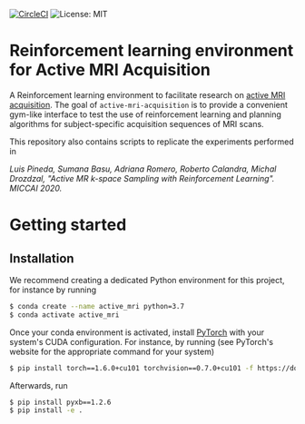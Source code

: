 [![CircleCI](https://circleci.com/gh/facebookresearch/active-mri-acquisition/tree/master.svg?style=svg&circle-token=23a90ca66ff4c99cc0333b1f3ab46298bc5f3ec5)](https://circleci.com/gh/facebookresearch/active-mri-acquisition/tree/master) ![License: MIT](https://img.shields.io/badge/License-MIT-green.svg)



# Reinforcement learning environment for Active MRI Acquisition

A Reinforcement learning environment to facilitate research on 
[active MRI acquisition](https://openaccess.thecvf.com/content_CVPR_2019/papers/Zhang_Reducing_Uncertainty_in_Undersampled_MRI_Reconstruction_With_Active_Acquisition_CVPR_2019_paper.pdf). 
The goal of `active-mri-acquisition` is to provide a convenient gym-like interface to test
the use of reinforcement learning and planning algorithms for subject-specific acquisition 
sequences of MRI scans. 

This repository also contains scripts to replicate the experiments performed in

 
*Luis Pineda, Sumana Basu, Adriana Romero, Roberto Calandra, Michal Drozdzal, 
"Active MR k-space Sampling with Reinforcement Learning". MICCAI 2020.*

# Getting started

## Installation
We recommend creating a dedicated Python environment for this project, for instance by running
```bash
$ conda create --name active_mri python=3.7
$ conda activate active_mri
```
Once your conda environment is activated, install [PyTorch](https://pytorch.org/) 
with your system's CUDA configuration. For instance, by running 
(see PyTorch's website for the appropriate command for your system)

```bash
$ pip install torch==1.6.0+cu101 torchvision==0.7.0+cu101 -f https://download.pytorch.org/whl/torch_stable.html
```

Afterwards, run
```bash
$ pip install pyxb==1.2.6
$ pip install -e .
```
